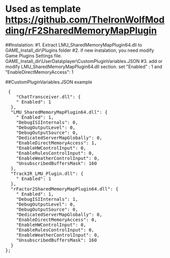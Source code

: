 # Used as template https://github.com/TheIronWolfModding/rF2SharedMemoryMapPlugin

##Instalation:
#1. Extract LMU_SharedMemoryMapPlugin64.dll  to GAME_Install_dir\Plugins folder
#2. if new instalation, you need modify Game Plugins Settings file. GAME_Install_dir\UserData\player\CustomPluginVariables.JSON
#3. add or modify LMU_SharedMemoryMapPlugin64.dll section. set "Enabled" : 1 and "EnableDirectMemoryAccess": 1


##CustomPluginVariables.JSON example

 <pre>
 {
    "ChatTransceiver.dll": {
    " Enabled": 1
  },
  "LMU_SharedMemoryMapPlugin64.dll": {
    " Enabled": 1,
    "DebugISIInternals": 0,
    "DebugOutputLevel": 0,
    "DebugOutputSource": 0,
    "DedicatedServerMapGlobally": 0,
    "EnableDirectMemoryAccess": 1,
    "EnableHWControlInput": 0,
    "EnableRulesControlInput": 0,
    "EnableWeatherControlInput": 0,
    "UnsubscribedBuffersMask": 160
  },
  "TrackIR_LMU_Plugin.dll": {
    " Enabled": 1
  },
  "rFactor2SharedMemoryMapPlugin64.dll": {
    " Enabled": 1,
    "DebugISIInternals": 1,
    "DebugOutputLevel": 0,
    "DebugOutputSource": 0,
    "DedicatedServerMapGlobally": 0,
    "EnableDirectMemoryAccess": 0,
    "EnableHWControlInput": 0,
    "EnableRulesControlInput": 0,
    "EnableWeatherControlInput": 0,
    "UnsubscribedBuffersMask": 160
  }
};
</pre>
</body>
</html>

